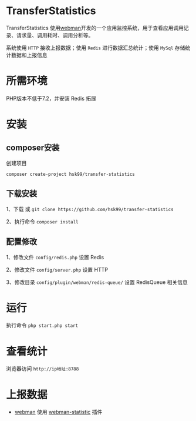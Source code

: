

# TransferStatistics


TransferStatistics 使用[webman](https://github.com/walkor/webman)开发的一个应用监控系统，用于查看应用调用记录、请求量、调用耗时、调用分析等。


系统使用 `HTTP` 接收上报数据；使用 `Redis` 进行数据汇总统计；使用 `MySql` 存储统计数据和上报信息



# 所需环境


PHP版本不低于7.2，并安装 Redis 拓展



# 安装


## composer安装


创建项目


`composer create-project hsk99/transfer-statistics`


## 下载安装


1、下载 或 `git clone https://github.com/hsk99/transfer-statistics`


2、执行命令 `composer install`


## 配置修改


1、修改文件 `config/redis.php` 设置 Redis


2、修改文件 `config/server.php` 设置 HTTP


3、修改目录 `config/plugin/webman/redis-queue/` 设置 RedisQueue 相关信息



## 



# 运行


执行命令 `php start.php start`



# 查看统计


浏览器访问 `http://ip地址:8788`



# 上报数据


- [webman](https://github.com/walkor/webman) 使用 [webman-statistic](https://github.com/hsk99/webman-statistic) 插件

